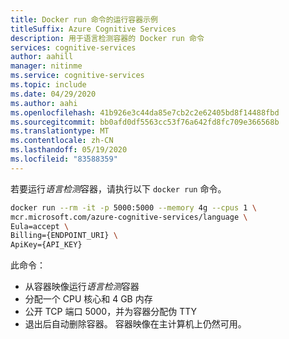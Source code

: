 ```yaml
---
title: Docker run 命令的运行容器示例
titleSuffix: Azure Cognitive Services
description: 用于语言检测容器的 Docker run 命令
services: cognitive-services
author: aahill
manager: nitinme
ms.service: cognitive-services
ms.topic: include
ms.date: 04/29/2020
ms.author: aahi
ms.openlocfilehash: 41b926e3c44da85e7cb2c2e62405bd8f14488fbd
ms.sourcegitcommit: bb0afd0df5563cc53f76a642fd8fc709e366568b
ms.translationtype: MT
ms.contentlocale: zh-CN
ms.lasthandoff: 05/19/2020
ms.locfileid: "83588359"
---
```

若要运行*语言检测*容器，请执行以下 `docker run` 命令。

```bash
docker run --rm -it -p 5000:5000 --memory 4g --cpus 1 \
mcr.microsoft.com/azure-cognitive-services/language \
Eula=accept \
Billing={ENDPOINT_URI} \
ApiKey={API_KEY}
```

此命令：

* 从容器映像运行*语言检测*容器
* 分配一个 CPU 核心和 4 GB 内存
* 公开 TCP 端口 5000，并为容器分配伪 TTY
* 退出后自动删除容器。 容器映像在主计算机上仍然可用。